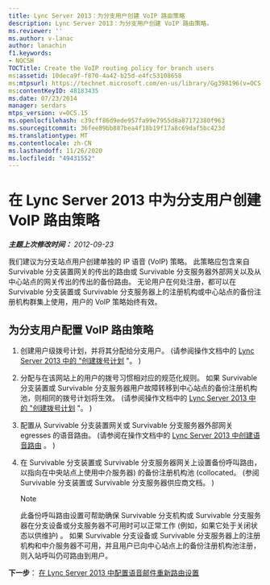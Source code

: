 ```yaml
---
title: Lync Server 2013：为分支用户创建 VoIP 路由策略
description: Lync Server 2013：为分支用户创建 VoIP 路由策略。
ms.reviewer: ''
ms.author: v-lanac
author: lanachin
f1.keywords:
- NOCSH
TOCTitle: Create the VoIP routing policy for branch users
ms:assetid: 10deca9f-f870-4a42-b25d-e4fc53108658
ms:mtpsurl: https://technet.microsoft.com/en-us/library/Gg398196(v=OCS.15)
ms:contentKeyID: 48183435
ms.date: 07/23/2014
manager: serdars
mtps_version: v=OCS.15
ms.openlocfilehash: c39cff86d9ede957fa99e7955d8a87172380f963
ms.sourcegitcommit: 36fee89bb887bea4f18b19f17a8c69daf5bc423d
ms.translationtype: MT
ms.contentlocale: zh-CN
ms.lasthandoff: 11/26/2020
ms.locfileid: "49431552"
---
```

# <a name="create-the-voip-routing-policy-for-branch-users-in-lync-server-2013"></a>在 Lync Server 2013 中为分支用户创建 VoIP 路由策略

<div data-xmlns="http://www.w3.org/1999/xhtml">

<div class="topic" data-xmlns="http://www.w3.org/1999/xhtml" data-msxsl="urn:schemas-microsoft-com:xslt" data-cs="https://msdn.microsoft.com/">

<div data-asp="https://msdn2.microsoft.com/asp">



</div>

<div id="mainSection">

<div id="mainBody">

<span> </span>

_**主题上次修改时间：** 2012-09-23_

我们建议为分支站点用户创建单独的 IP 语音 (VoIP) 策略。 此策略应包含来自 Survivable 分支装置网关的传出的路由或 Survivable 分支服务器外部网关以及从中心站点的网关传出的传出的备份路由。 无论用户在何处注册，都可以在 Survivable 分支装置或 Survivable 分支服务器上的注册机构或中心站点的备份注册机构群集上使用，用户的 VoIP 策略始终有效。

<div>

## <a name="to-configure-the-voip-routing-policy-for-branch-users"></a>为分支用户配置 VoIP 路由策略

1.  创建用户级拨号计划，并将其分配给分支用户。  (请参阅操作文档中的 [Lync Server 2013 中的 "创建拨号计划](lync-server-2013-create-a-dial-plan.md) "。 ) 

2.  分配与在该网站上的用户的拨号习惯相对应的规范化规则。 如果 Survivable 分支装置或 Survivable 分支服务器用户故障转移到中心站点的备份注册机构池，则相同的拨号计划将生效。  (请参阅操作文档中的 [Lync Server 2013 中的 "创建拨号计划](lync-server-2013-create-a-dial-plan.md) "。 ) 

3.  配置从 Survivable 分支装置网关或 Survivable 分支服务器外部网关 egresses 的语音路由。  (请参阅在操作文档中的 [Lync Server 2013 中创建语音路由](lync-server-2013-create-a-voice-route.md) 。 ) 

4.  在 Survivable 分支装置或 Survivable 分支服务器网关上设置备份呼叫路由，以指向在中央站点上使用中介服务器) 的备份注册机构池 (collocated。  (参阅 Survivable 分支装置或 Survivable 分支服务器供应商文档。 ) 
    
    <div>
    

    > [!NOTE]  
    > 此备份呼叫路由设置可帮助确保 Survivable 分支机构或 Survivable 分支服务器在分支设备或分支服务器不可用时可以正常工作 (例如，如果它处于关闭状态以供维护) 。 如果 Survivable 分支设备或 Survivable 分支服务器上的注册机构和中介服务器不可用，并且用户已向中心站点上的备份注册机构池注册，则入站呼叫仍可路由到用户。

    
    </div>

**下一步**： [在 Lync Server 2013 中配置语音邮件重新路由设置](lync-server-2013-configure-voice-mail-rerouting-settings.md)

</div>

</div>

<span> </span>

</div>

</div>

</div>

